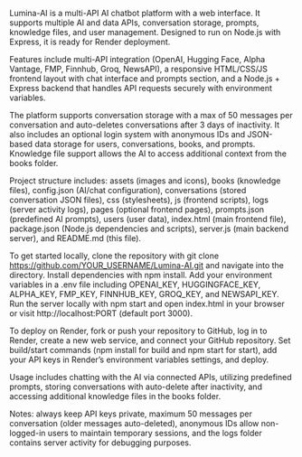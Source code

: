Lumina-AI is a multi-API AI chatbot platform with a web interface. It supports multiple AI and data APIs, conversation storage, prompts, knowledge files, and user management. Designed to run on Node.js with Express, it is ready for Render deployment.

Features include multi-API integration (OpenAI, Hugging Face, Alpha Vantage, FMP, Finnhub, Groq, NewsAPI), a responsive HTML/CSS/JS frontend layout with chat interface and prompts section, and a Node.js + Express backend that handles API requests securely with environment variables.

The platform supports conversation storage with a max of 50 messages per conversation and auto-deletes conversations after 3 days of inactivity. It also includes an optional login system with anonymous IDs and JSON-based data storage for users, conversations, books, and prompts. Knowledge file support allows the AI to access additional context from the books folder.

Project structure includes: assets (images and icons), books (knowledge files), config.json (AI/chat configuration), conversations (stored conversation JSON files), css (stylesheets), js (frontend scripts), logs (server activity logs), pages (optional frontend pages), prompts.json (predefined AI prompts), users (user data), index.html (main frontend file), package.json (Node.js dependencies and scripts), server.js (main backend server), and README.md (this file).

To get started locally, clone the repository with git clone https://github.com/YOUR_USERNAME/Lumina-AI.git and navigate into the directory. Install dependencies with npm install. Add your environment variables in a .env file including OPENAI_KEY, HUGGINGFACE_KEY, ALPHA_KEY, FMP_KEY, FINNHUB_KEY, GROQ_KEY, and NEWSAPI_KEY. Run the server locally with npm start and open index.html in your browser or visit http://localhost:PORT (default port 3000).

To deploy on Render, fork or push your repository to GitHub, log in to Render, create a new web service, and connect your GitHub repository. Set build/start commands (npm install for build and npm start for start), add your API keys in Render’s environment variables settings, and deploy.

Usage includes chatting with the AI via connected APIs, utilizing predefined prompts, storing conversations with auto-delete after inactivity, and accessing additional knowledge files in the books folder.

Notes: always keep API keys private, maximum 50 messages per conversation (older messages auto-deleted), anonymous IDs allow non-logged-in users to maintain temporary sessions, and the logs folder contains server activity for debugging purposes.

